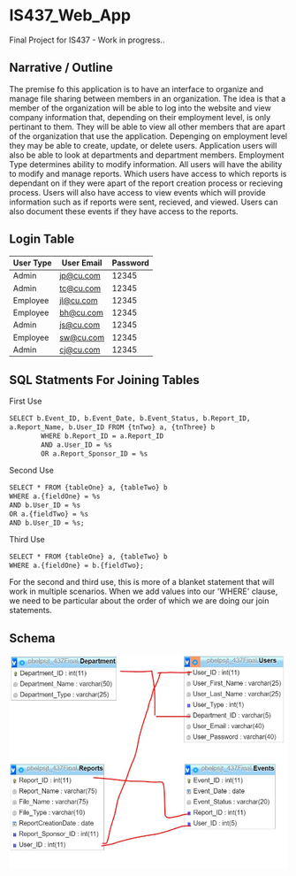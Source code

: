 # IS437_Web_App
 Final Project for IS437 - Work in progress..

## Narrative / Outline
The premise fo this application is to have an interface to organize and manage file sharing between members in an organization.
The idea is that a member of the organization will be able to log into the website and view company information that, depending
on their employment level, is only pertinant to them. They will be able to view all other members that are apart of the organization
that use the application. Depenging on employment level they may be able to create, update, or delete users. Application users
will also be able to look at departments and department members. Employment Type determines ability to modify information.
All users will have the ability to modify and manage reports. Which users have access to which reports is dependant on if they
were apart of the report creation process or recieving process. Users will also have access to view events which will provide
information such as if reports were sent, recieved, and viewed. Users can also document these events if they have access to the
reports.


## Login Table
User Type  |  User Email  |  Password
------------ | ------------ | ------------
Admin  |  jp@cu.com  |  12345
Admin  |  tc@cu.com  |  12345
Employee  |  jl@cu.com  |  12345
Employee  |  bh@cu.com  |  12345
Admin  |  js@cu.com  | 12345
Employee  |  sw@cu.com  |  12345
Admin  |  cj@cu.com  |  12345



## SQL Statments For Joining Tables
First Use
```{sql}
SELECT b.Event_ID, b.Event_Date, b.Event_Status, b.Report_ID, a.Report_Name, b.User_ID FROM {tnTwo} a, {tnThree} b 
        WHERE b.Report_ID = a.Report_ID
        AND a.User_ID = %s 
        OR a.Report_Sponsor_ID = %s
```

Second Use
```
SELECT * FROM {tableOne} a, {tableTwo} b 
WHERE a.{fieldOne} = %s 
AND b.User_ID = %s 
OR a.{fieldTwo} = %s 
AND b.User_ID = %s;
```

Third Use
```
SELECT * FROM {tableOne} a, {tableTwo} b 
WHERE a.{fieldOne} = b.{fieldTwo};
```
For the second and third use, this is more of a blanket statement that will work in multiple scenarios. When we add values into 
our 'WHERE' clause, we need to be particular about the order of which we are doing our join statements.

## Schema

![relational schema](/docs/schema.JPG)

